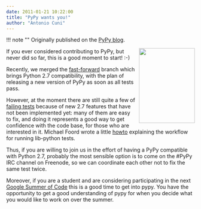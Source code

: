 ```yaml
---
date: 2011-01-21 10:22:00
title: "PyPy wants you!"
author: "Antonio Cuni"
---
```


!!! note ""
    Originally published on the [PyPy blog](https://pypy.org/posts/2011/01/pypy-wants-you-4543209863582915733.html).


<html><body><a href="https://1.bp.blogspot.com/_4gR6Ggu8oHQ/TTlfADvFl0I/AAAAAAAAALw/E-4fOAyUuSQ/s1600/Uncle_Sam.png"><img alt="" border="0" id="BLOGGER_PHOTO_ID_5564583269200402242" src="https://1.bp.blogspot.com/_4gR6Ggu8oHQ/TTlfADvFl0I/AAAAAAAAALw/E-4fOAyUuSQ/s200/Uncle_Sam.png" style="float: right; margin: 0 0 10px 10px; cursor: pointer; cursor: hand; width: 149px; height: 200px;"></a>

<p>If you ever considered contributing to PyPy, but never did so far, this is a
good moment to start! :-)</p>
<p>Recently, we merged the <a class="reference external" href="https://bitbucket.org/pypy/pypy/changeset/9317ec76d9eb">fast-forward</a> branch which brings Python 2.7
compatibility, with the plan of releasing a new version of PyPy as soon as all
tests pass.</p>
<p>However, at the moment there are still quite a few of <a class="reference external" href="https://buildbot.pypy.org/summary?branch=%3Ctrunk%3E">failing tests</a> because
of new 2.7 features that have not been implemented yet: many of them are easy
to fix, and doing it represents a good way to get confidence with the code
base, for those who are interested in it. Michael Foord wrote a little <a class="reference external" href="https://bitbucket.org/pypy/pypy/wiki/How%20to%20run%20lib-python%20tests">howto</a>
explaining the workflow for running lib-python tests.</p>
<p>Thus, if you are willing to join us in the effort of having a PyPy compatible
with Python 2.7, probably the most sensible option is to come on the #PyPy IRC
channel on Freenode, so we can coordinate each other not to fix the same test
twice.</p>
<p>Moreover, if you are a student and are considering participating in the next
<a class="reference external" href="https://code.google.com/soc/">Google Summer of Code</a> this is a good time to get into pypy. You have the
opportunity to get a good understanding of pypy for when you decide what you
would like to work on over the summer.</p></body></html>